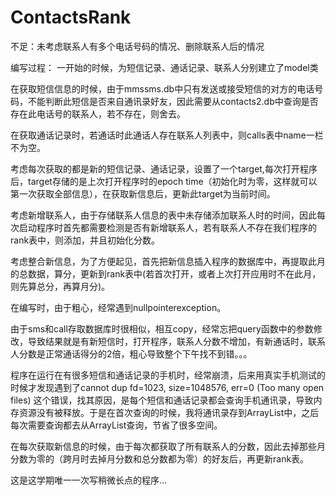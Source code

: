 ContactsRank
============
不足：未考虑联系人有多个电话号码的情况、删除联系人后的情况

编写过程：
一开始的时候，为短信记录、通话记录、联系人分别建立了model类

在获取短信信息的时候，由于mmssms.db中只有发送或接受短信的对方的电话号码，不能判断此短信是否来自通讯录好友，因此需要从contacts2.db中查询是否存在此电话号的联系人，若不存在，则舍去。

在获取通话记录时，若通话时此通话人存在联系人列表中，则calls表中name一栏不为空。

考虑每次获取的都是新的短信记录、通话记录，设置了一个target,每次打开程序后，target存储的是上次打开程序时的epoch time（初始化时为零，这样就可以第一次获取全部信息），在获取新信息后，更新此target为当前时间。

考虑新增联系人，由于存储联系人信息的表中未存储添加联系人时的时间，因此每次启动程序时首先都需要检测是否有新增联系人，若有联系人不存在我们程序的rank表中，则添加，并且初始化分数。

考虑整合新信息，为了方便起见，首先把新信息插入程序的数据库中，再提取此月的总数据，算分，更新到rank表中(若首次打开，或者上次打开应用时不在此月，则先算总分，再算月分)。

在编写时，由于粗心，经常遇到nullpointerexception。

由于sms和call存取数据库时很相似，相互copy，经常忘把query函数中的参数修改，导致结果就是有新短信时，打开程序，联系人分数不增加，有新通话时，联系人分数是正常通话得分的2倍，粗心导致整个下午找不到错。。。

程序在运行在有很多短信和通话记录的手机时，经常崩溃，后来用真实手机测试的时候才发现遇到了cannot dup fd=1023, size=1048576, err=0 (Too many open files) 这个错误，找其原因，是每个短信和通话记录都会查询手机通讯录，导致内存资源没有被释放。于是在首次查询的时候，我将通讯录存到ArrayList<Contact>中，之后每次需要查询都去从ArrayList<Contact>查询，节省了很多空间。

在每次获取新信息的时候，由于每次都获取了所有联系人的分数，因此去掉那些月分数为零的（跨月时去掉月分数和总分数都为零）的好友后，再更新rank表。

这是这学期唯一一次写稍微长点的程序...